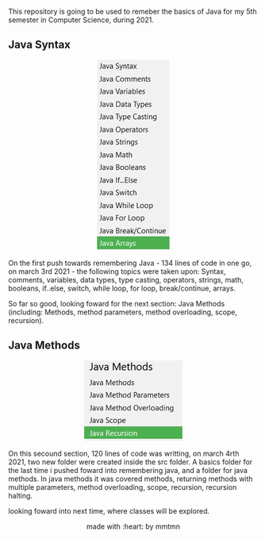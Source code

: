 This repository is going to be used to remeber the basics of Java for my 5th semester in Computer Science, during 2021.
 
 ## Java Syntax
 
<div align=center>
 
 ![Image of args](https://github.com/mmtmn/remembering-java-basics/blob/main/assets/firstSectionPhoto.png)
 
</div>


On the first push towards remembering Java - 134 lines of code in one go, on march 3rd 2021 - the following topics were taken upon: Syntax, comments, variables, data types, type casting, operators, strings, math, booleans, if..else, switch, while loop, for loop, break/continue, arrays.
 
So far so good, looking foward for the next section: Java Methods (including: Methods, method parameters, method overloading, scope, recursion).
 

## Java Methods

<div align=center>
 
 ![Image of args](https://github.com/mmtmn/remembering-java-basics/blob/main/assets/secoundSectionPhoto.png)
 
</div>

On this secound section, 120 lines of code was writting, on march 4rth 2021, two new folder were created inside the src folder. A basics folder for the last time i pushed foward into remembering java, and a folder for java methods. In java methods it was covered methods, returning methods with multiple parameters, method overloading, scope, recursion, recursion halting.

looking foward into next time, where classes will be explored.

<p align="center">made with :heart: by mmtmn</p>
